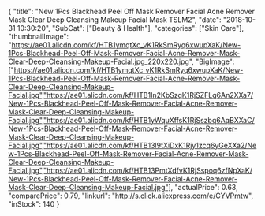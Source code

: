 {
	"title": "New 1Pcs Blackhead Peel Off Mask Remover Facial Acne Remover Mask Clear Deep Cleansing Makeup Facial Mask TSLM2",
	"date": "2018-10-31 10:30:20",
	"SubCat": ["Beauty & Health"],
	"categories": ["Skin Care"],
	"thumbnailImage": "https://ae01.alicdn.com/kf/HTB1ymqtXc_vK1RkSmRyq6xwupXaK/New-1Pcs-Blackhead-Peel-Off-Mask-Remover-Facial-Acne-Remover-Mask-Clear-Deep-Cleansing-Makeup-Facial.jpg_220x220.jpg",
	"BigImage": ["https://ae01.alicdn.com/kf/HTB1ymqtXc_vK1RkSmRyq6xwupXaK/New-1Pcs-Blackhead-Peel-Off-Mask-Remover-Facial-Acne-Remover-Mask-Clear-Deep-Cleansing-Makeup-Facial.jpg","https://ae01.alicdn.com/kf/HTB1In2KbSzqK1RjSZFLq6An2XXa7/New-1Pcs-Blackhead-Peel-Off-Mask-Remover-Facial-Acne-Remover-Mask-Clear-Deep-Cleansing-Makeup-Facial.jpg","https://ae01.alicdn.com/kf/HTB1yWquXffsK1RjSszbq6AqBXXaC/New-1Pcs-Blackhead-Peel-Off-Mask-Remover-Facial-Acne-Remover-Mask-Clear-Deep-Cleansing-Makeup-Facial.jpg","https://ae01.alicdn.com/kf/HTB13l9tXiDxK1Rjy1zcq6yGeXXa2/New-1Pcs-Blackhead-Peel-Off-Mask-Remover-Facial-Acne-Remover-Mask-Clear-Deep-Cleansing-Makeup-Facial.jpg","https://ae01.alicdn.com/kf/HTB13PmtXdfvK1RjSspoq6zfNpXaK/New-1Pcs-Blackhead-Peel-Off-Mask-Remover-Facial-Acne-Remover-Mask-Clear-Deep-Cleansing-Makeup-Facial.jpg"],
	"actualPrice": 0.63,
	"comparePrice": 0.79,
	"linkurl": "http://s.click.aliexpress.com/e/CYVPmtw",
	"inStock": 140
}
